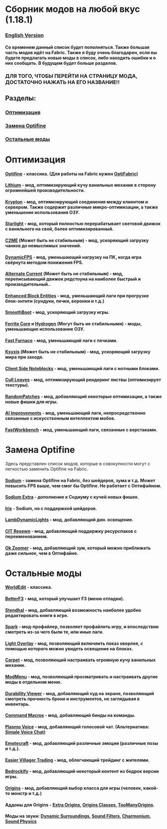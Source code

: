 # Сборник модов на любой вкус (1.18.1)

### [English Version](https://github.com/bottleofench/my-mods-bestiary/blob/main/english.md)

#### Со временем данный список будет пополняться. Также большая часть модов идёт на Fabric. Также я буду очень благодарен, если вы будете предлагать новые моды в список, либо находить ошибки и о них сообщать. В будущем будет больше разделов.

### ДЛЯ ТОГО, ЧТОБЫ ПЕРЕЙТИ НА СТРАНИЦУ МОДА, ДОСТАТОЧНО НАЖАТЬ НА ЕГО НАЗВАНИЕ!!

## Разделы:

### [Оптимизация](https://github.com/bottleofench/my-mods-bestiary#оптимизация-1)
### [Замена Optifine](https://github.com/bottleofench/my-mods-bestiary#замена-optifine-1)
### [Остальные моды](https://github.com/bottleofench/my-mods-bestiary#остальные-моды-1)

# Оптимизация

#### [Optifine](https://optifine.net/home) - классика. (Для работы на Fabric нужен [OptiFabric](https://www.curseforge.com/minecraft/mc-mods/optifabric))
#### [Lithium](https://modrinth.com/mod/lithium) - мод, оптимизирующий кучу ванильных механик в сторону огромнейшей производительности.
#### [Krypton](https://modrinth.com/mod/krypton) - мод, оптимизирующий соединения между клиентом и сервером. Также содержит различные микро-оптимизации, а также уменьшение использования ОЗУ.
#### [Starlight](https://modrinth.com/mod/starlight) - мод, который полностью перерабатывает световой движок с ванильного на свой, более оптимизированный.
#### [C2ME](https://modrinth.com/mod/c2me-fabric) (Может быть не стабильным) - мод, ускоряющий загрузку чанков до немыслимых значений.
#### [DynamicFPS](https://modrinth.com/mod/dynamic-fps) - мод, уменьшающий нагрузку на ПК, когда игра свёрнута методом понижения FPS.
#### [Alternate Current](https://modrinth.com/mod/alternate-current) (Может быть не стабильным)  - мод, переписывающий движок редстоуна на наиболее быстрый и производительный..
#### [Enhanced Block Entities](https://modrinth.com/mod/OVuFYfre) - мод, уменьшающий лаги при прогрузке блок-энтити (сундуки, печки, воронки и т.д.)
#### [SmoothBoot](https://modrinth.com/mod/smoothboot-fabric) - мод, ускоряющий загрузку игры.
#### [Ferrite Core](https://modrinth.com/mod/ferrite-core) и [Hydrogen](https://modrinth.com/mod/hydrogen) (Могут быть не стабильными) - моды, уменьшающие использование ОЗУ.
#### [Fast Furnace](https://www.curseforge.com/minecraft/mc-mods/fast-furnace-for-fabric) - мод, уменьшающий лаги с печками.
#### [Ksyxis](https://www.curseforge.com/minecraft/mc-mods/ksyxis) (Может быть не стабильным) - мод, ускоряющий загрузку мира при заходе.
#### [Client Side Noteblocks](https://www.curseforge.com/minecraft/mc-mods/client-side-noteblocks) - мод, уменьшающий лаги с нотными блоками.
#### [Cull Leaves](https://www.curseforge.com/minecraft/mc-mods/cull-leaves) - мод, оптимизирующий рендеринг листвы (оптимизирует текстуры).
#### [RandomPatches](https://www.curseforge.com/minecraft/mc-mods/randompatches-fabric) - мод, добавляющий некоторые оптимизации, а также новые фишки для игры.
#### [AI Improvements](https://www.curseforge.com/minecraft/mc-mods/ai-improvements) - мод, уменьшающий лаги, непросредственно связанные с искусственным интеллектом мобов.
#### [FastWorkbench](https://www.curseforge.com/minecraft/mc-mods/fastworkbench-minus-replacement) - мод, уменьшающий лаги, связанные с верстаками.

# Замена Optifine
Здесь представлен список модов, которые в совокупности могут с легкостью заменить Optifine на Fabric.

#### [Sodium](https://modrinth.com/mod/sodium) - замена Optifine на Fabric, без шейдеров, зума и т.д. Может повысить FPS выше, чем смог бы Optifine. Не работает с Оптифайном.
#### [Sodium Extra](https://modrinth.com/mod/sodium-extra) - дополнение к Содиуму с кучей новых фишек.
#### [Iris](https://modrinth.com/mod/iris) - Sodium, но с поддержкой шейдеров.
#### [LambDynamicLights](https://modrinth.com/mod/lambdynamiclights) - мод, добавляющий дин. освещение.
#### [CIT Resewn](https://modrinth.com/mod/cit-resewn) - мод, добавляющий поддержку ресурспаков с переименованием.
#### [Ok Zoomer](https://modrinth.com/mod/ok-zoomer) - мод, добавляющий зум, который можно приближать даже сильнее, чем в Оптифайне.

# Остальные моды

#### [WorldEdit](https://www.curseforge.com/minecraft/mc-mods/worldedit) - классика.
#### [BetterF3](https://www.curseforge.com/minecraft/mc-mods/betterf3) - мод, который улучшает F3 (меню отладки).
#### [Stendhal](https://modrinth.com/mod/stendhal) - мод, добавляющий возможность наиболее удобно редактировать книги в игре.
#### [Spark](https://www.curseforge.com/minecraft/mc-mods/spark) - мод-профайлер, позволяет профайлить игру, и впоследствии смотреть из-за чего были те, или иные лаги.
#### [Light Overlay](https://www.curseforge.com/minecraft/mc-mods/light-overlay) - мод, позволяющий включяить показ оверлея, с помощью которого можно увидеть освещение на блоках.
#### [Carpet](https://www.curseforge.com/minecraft/mc-mods/carpet) - мод, позволяющий настраивать огромную кучу ванильных механик.
#### [ModMenu](https://modrinth.com/mod/modmenu) - мод, позволяющий просматривать и настраивать другие моды в отдельном меню.
#### [Durability Viewer](https://modrinth.com/mod/durabilityviewer) - мод, добавляющий худ на экране, позволяющий смотреть прочность брони и инструментов, не заглядывая в инвентарь.
#### [Command Macros](https://www.curseforge.com/minecraft/mc-mods/command-macros) - мод, добавляющий бинды на команды.
#### [Plasmo Voice](https://modrinth.com/mod/plasmo-voice) - мод, добавляющий голосовой чат. (Альтернатива: [Simple Voice Chat](https://www.curseforge.com/minecraft/mc-mods/simple-voice-chat))
#### [Emotecraft](https://modrinth.com/mod/emotecraft) - мод, добавляющий различные эмоции (различные позы и т.д.).
#### [Easier Villager Trading](https://modrinth.com/mod/easiervillagertrading) - мод, облегчающий трейдинг с жителями.
#### [Bedrockify](https://modrinth.com/mod/bedrockIfy) - мод, добавляющий некоторый контент из бедрок версии игры.
#### [Origins](https://www.curseforge.com/minecraft/mc-mods/origins) - мод, добавляющий выбор класса для игры (человек, какой-то монстр и т.д.)
#### Аддоны для Origins - [Extra Origins](https://www.curseforge.com/minecraft/mc-mods/extra-origins), [Origins Classes](https://www.curseforge.com/minecraft/mc-mods/origins-classes), [TooManyOrigins](https://www.curseforge.com/minecraft/mc-mods/toomanyorigins).
#### Моды на звуки: [Dynamic Surroundings](https://www.curseforge.com/minecraft/mc-mods/dynamic-surroundings), [Sound Filters](https://www.curseforge.com/minecraft/mc-mods/sound-filters), [Charmonium](https://www.curseforge.com/minecraft/mc-mods/charmonium), [Sound Physics](https://www.curseforge.com/minecraft/mc-mods/sound-physics-fabric)
